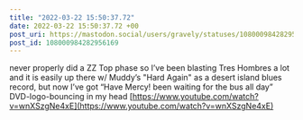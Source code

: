 ```yaml
---
title: "2022-03-22 15:50:37.72"
date: 2022-03-22 15:50:37.72 +00
post_uri: https://mastodon.social/users/gravely/statuses/108000984282956169
post_id: 108000984282956169
---
```

never properly did a ZZ Top phase so I’ve been blasting Tres Hombres a lot and it is easily up there w/ Muddy’s "Hard Again" as a desert island blues record, but now I’ve got “Have Mercy! been waiting for the bus all day” DVD-logo-bouncing in my head [https://www.youtube.com/watch?v=wnXSzgNe4xE](https://www.youtube.com/watch?v=wnXSzgNe4xE)


